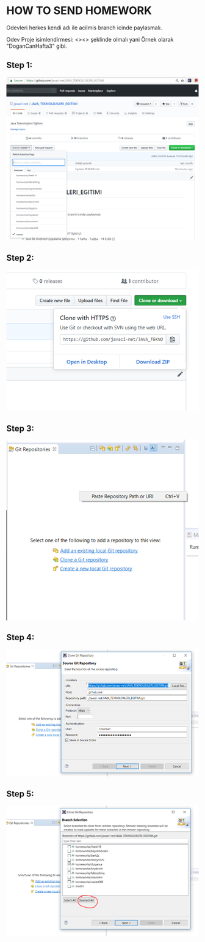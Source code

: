 # HOW TO SEND HOMEWORK

Odevleri herkes kendi adı ile acilmis branch icinde paylasmalı.

Odev Proje isimlendirmesi: <<ADSOYAD>><<OdevNo>> şeklinde olmalı yani Örnek olarak "DoganCanHafta3" gibi.

## Step 1:
![1](./_bilgi/1_branches.PNG)

## Step 2:
![2](./_bilgi/2_Clone.PNG)

## Step 3:
![3](./_bilgi/3_Eclipse_Paste_GitRepo.PNG)

## Step 4:
![4](./_bilgi/4_Eclipse_Clone_Step1.PNG)

## Step 5:
![5](./_bilgi/5_Eclipse_Clone_Step2_SelectYourBranch.PNG)


